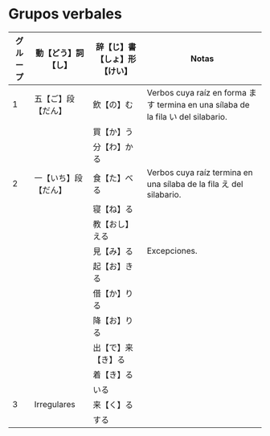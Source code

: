# Grupos verbales

| グループ | 動【どう】詞【し】   | 辞【じ】書【しょ】形【けい】 | Notas                                                                          |
|------|-------------|----------------|--------------------------------------------------------------------------------|
| 1    | 五【ご】段【だん】   | 飲【の】む          | Verbos cuya raíz en forma ます termina en una sílaba de la fila い del silabario. |
|      |             | 買【か】う          |                                                                                |
|      |             | 分【わ】かる         |                                                                                |
| 2    | 一【いち】段【だん】  | 食【た】べる         | Verbos cuya raíz termina en una sílaba de la fila え del silabario.             |
|      |             | 寝【ね】る          |                                                                                |
|      |             | 教【おし】える        |                                                                                |
|      |             | 見【み】る          | Excepciones.                                                                   |
|      |             | 起【お】きる         |                                                                                |
|      |             | 借【か】りる         |                                                                                |
|      |             | 降【お】りる         |                                                                                |
|      |             | 出【で】来【き】る      |                                                                                |
|      |             | 着【き】る          |                                                                                |
|      |             | いる             |                                                                                |
| 3    | Irregulares | 来【く】る          |                                                                                |
|      |             | する             |                                                                                |
